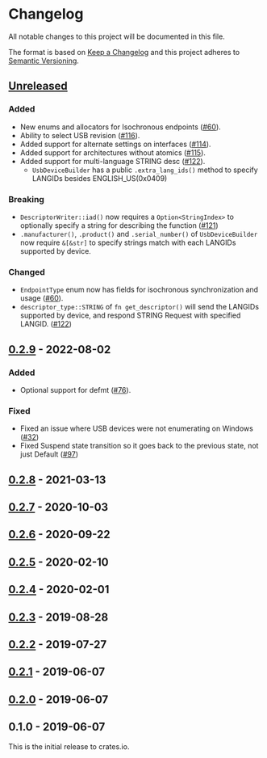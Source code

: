 # Changelog

All notable changes to this project will be documented in this file.

The format is based on [Keep a Changelog](http://keepachangelog.com/en/1.0.0/)
and this project adheres to [Semantic Versioning](http://semver.org/spec/v2.0.0.html).

## [Unreleased]

### Added
* New enums and allocators for Isochronous endpoints ([#60](https://github.com/rust-embedded-community/usb-device/pull/60)).
* Ability to select USB revision ([#116](https://github.com/rust-embedded-community/usb-device/pull/116)).
* Added support for alternate settings on interfaces ([#114](https://github.com/rust-embedded-community/usb-device/pull/114)).
* Added support for architectures without atomics ([#115](https://github.com/rust-embedded-community/usb-device/pull/115)).
* Added support for multi-language STRING desc ([#122](https://github.com/rust-embedded-community/usb-device/pull/122)).
  * `UsbDeviceBuilder` has a public `.extra_lang_ids()` method to specify LANGIDs besides ENGLISH_US(0x0409)

### Breaking
* `DescriptorWriter::iad()` now requires a `Option<StringIndex>` to optionally specify a string for describing the function ([#121](https://github.com/rust-embedded-community/usb-device/pull/121))
* `.manufacturer()`, `.product()` and `.serial_number()` of `UsbDeviceBuilder` now require `&[&str]` to specify strings match with each LANGIDs supported by device. 

### Changed
* `EndpointType` enum now has fields for isochronous synchronization and usage ([#60](https://github.com/rust-embedded-community/usb-device/pull/60)).
* `descriptor_type::STRING` of `fn get_descriptor()` will send the LANGIDs supported by device, and respond STRING Request with specified LANGID. ([#122](https://github.com/rust-embedded-community/usb-device/pull/122))

## [0.2.9] - 2022-08-02

### Added
* Optional support for defmt ([#76](https://github.com/rust-embedded-community/usb-device/pull/76)).

### Fixed
* Fixed an issue where USB devices were not enumerating on Windows ([#32](https://github.com/rust-embedded-community/usb-device/issues/82))
* Fixed Suspend state transition so it goes back to the previous state, not just Default ([#97](https://github.com/rust-embedded-community/usb-device/pull/97))

## [0.2.8] - 2021-03-13

## [0.2.7] - 2020-10-03

## [0.2.6] - 2020-09-22

## [0.2.5] - 2020-02-10

## [0.2.4] - 2020-02-01

## [0.2.3] - 2019-08-28

## [0.2.2] - 2019-07-27

## [0.2.1] - 2019-06-07

## [0.2.0] - 2019-06-07

## 0.1.0 - 2019-06-07

This is the initial release to crates.io.

[Unreleased]: https://github.com/rust-embedded-community/usb-device/compare/v0.2.9...HEAD
[0.2.9]: https://github.com/rust-embedded-community/usb-device/compare/v0.2.8...v0.2.9
[0.2.8]: https://github.com/rust-embedded-community/usb-device/compare/v0.2.7...v0.2.8
[0.2.7]: https://github.com/rust-embedded-community/usb-device/compare/v0.2.6...v0.2.7
[0.2.6]: https://github.com/rust-embedded-community/usb-device/compare/v0.2.5...v0.2.6
[0.2.5]: https://github.com/rust-embedded-community/usb-device/compare/v0.2.4...v0.2.5
[0.2.4]: https://github.com/rust-embedded-community/usb-device/compare/v0.2.3...v0.2.4
[0.2.3]: https://github.com/rust-embedded-community/usb-device/compare/v0.2.2...v0.2.3
[0.2.2]: https://github.com/rust-embedded-community/usb-device/compare/v0.2.1...v0.2.2
[0.2.1]: https://github.com/rust-embedded-community/usb-device/compare/v0.2.0...v0.2.1
[0.2.0]: https://github.com/rust-embedded-community/usb-device/compare/v0.1.0...v0.2.0

